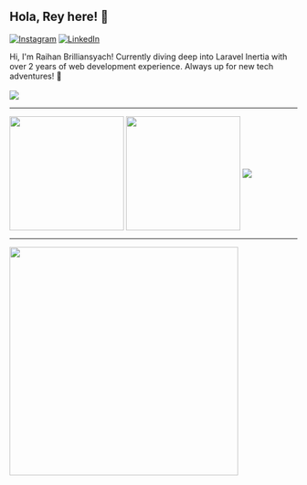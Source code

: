 ## Hola, Rey here! 🌟 
[![Instagram](https://img.shields.io/badge/Instagram-%23E4405F.svg?logo=Instagram&logoColor=white)](https://instagram.com/raybrilliant)
[![LinkedIn](https://img.shields.io/badge/LinkedIn-%230077B5.svg?logo=linkedin&logoColor=white)](https://linkedin.com/in/raybrilliant) 

Hi, I'm Raihan Brilliansyach! Currently diving deep into Laravel Inertia with over 2 years of web development experience. Always up for new tech adventures! 🚀 </br></br>
<img src='https://visitcount.itsvg.in/api?id=raybrilliant&icon=5&color=13' style="justify:'end"/>

---

<span>
<img align="center" height=200 src="https://github-readme-stats.vercel.app/api?username=raybrilliant&theme=transparent&hide_border=false&include_all_commits=true&count_private=true" />
</span>
<span>
<img align="center" height=200 src="https://github-readme-stats.vercel.app/api/top-langs/?username=raybrilliant&langs_count=5" />
</span>
<img align="center" width='full' src='https://github-readme-streak-stats.herokuapp.com/?user=raybrilliant&theme=transparent&hide_border=false' />

---

<img src='https://pbs.twimg.com/media/GRyYbBWWwAAD177?format=png&name=900x900' style="height: 400px;"/>
